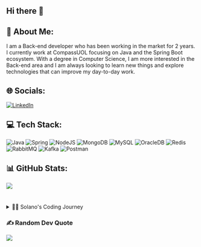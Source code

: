 ## Hi there 👋

<!--
**solanokruger/solanokruger** is a ✨ _special_ ✨ repository because its `README.md` (this file) appears on your GitHub profile.

Here are some ideas to get you started:

- 🔭 I’m currently working on ...
- 🌱 I’m currently learning ...
- 👯 I’m looking to collaborate on ...
- 🤔 I’m looking for help with ...
- 💬 Ask me about ...
- 📫 How to reach me: ...
- 😄 Pronouns: ...
- ⚡ Fun fact: ...
-->

## 💫 About Me:
I am a Back-end developer who has been working in the market for 2 years. I currently work at CompassUOL focusing on Java and the Spring Boot ecosystem. With a degree in Computer Science, I am more interested in the Back-end area and I am always looking to learn new things and explore technologies that can improve my day-to-day work.


## 🌐 Socials:
[![LinkedIn](https://img.shields.io/badge/LinkedIn-%230077B5.svg?logo=linkedin&style=flat-square&logoColor=white)](https://www.linkedin.com/in/solano-k-1a99b91b1/) 

## 💻 Tech Stack:
![Java](https://img.shields.io/badge/java-%23ED8B00.svg?style=flat-square&logo=openjdk&logoColor=white)
![Spring](https://img.shields.io/badge/spring-%236DB33F.svg?style=flat-square&logo=spring&logoColor=white)
![NodeJS](https://img.shields.io/badge/node.js-6DA55F?style=flat-square&logo=node.js&logoColor=white)
![MongoDB](https://img.shields.io/badge/MongoDB-%234ea94b.svg?style=flat-square&logo=mongodb&logoColor=white)
![MySQL](https://img.shields.io/badge/mysql-4479A1.svg?style=flat-square&logo=mysql&logoColor=white)
![OracleDB](https://img.shields.io/badge/OracleDB-F80000?style=flat-square&logo=oracle&logoColor=white)
![Redis](https://img.shields.io/badge/redis-%23DD0031.svg?style=flat-square&logo=redis&logoColor=white)
![RabbitMQ](https://img.shields.io/badge/rabbitmq-FF6600?style=flat-square&logo=rabbitmq&logoColor=white)
![Kafka](https://img.shields.io/badge/Kafka-231F20?style=flat-square&logo=apachekafka&logoColor=white)
![Postman](https://img.shields.io/badge/Postman-FF6C37?style=flat-square&logo=postman&logoColor=white)

## 📊 GitHub Stats:

![](https://nirzak-streak-stats.vercel.app/?user=solanokruger&theme=dark&hide_border=true)

# 
<details>
<summary>👨‍💻 Solano's Coding Journey</summary>

<br/>

I started programming in 2019 during my technical studies, where I built my first e-commerce project using PHP, Bootstrap, and MySQL. That experience sparked my curiosity about how things work behind the code.

I initially enrolled in Production Engineering, but a single algorithms class was enough to show me where my true interest was. I soon switched to Computer Science, where I dove deeper into programming and found a real passion for Java — the language I now work with and continue to study daily.

Since then, I've been focused on backend development, always looking to grow, build better systems, and turn ideas into solid, working software.

</details>


### ✍️ Random Dev Quote
![](https://quotes-github-readme.vercel.app/api?type=horizontal&theme=light)
